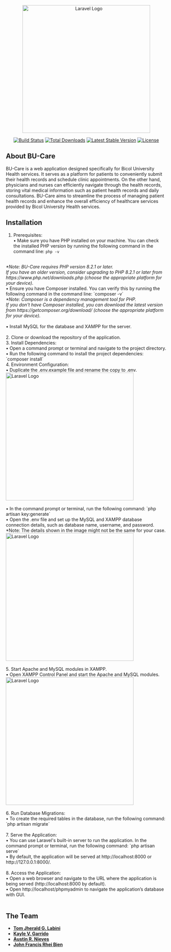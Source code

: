 <p align="center"><a href="https://laravel.com" target="_blank"><img src="https://github.com/suou09/BU-Care/blob/master/public/media/BU-Carelogo1.png?raw=true" width="400" alt="Laravel Logo"></a></p>

<p align="center">
<a href="https://github.com/laravel/framework/actions"><img src="https://github.com/laravel/framework/workflows/tests/badge.svg" alt="Build Status"></a>
<a href="https://packagist.org/packages/laravel/framework"><img src="https://img.shields.io/packagist/dt/laravel/framework" alt="Total Downloads"></a>
<a href="https://packagist.org/packages/laravel/framework"><img src="https://img.shields.io/packagist/v/laravel/framework" alt="Latest Stable Version"></a>
<a href="https://packagist.org/packages/laravel/framework"><img src="https://img.shields.io/packagist/l/laravel/framework" alt="License"></a>
</p>

## About BU-Care

BU-Care is a web application designed specifically for Bicol University Health services. It serves as a platform for patients to conveniently submit their health records and schedule clinic appointments. On the other hand, physicians and nurses can efficiently navigate through the health records, storing vital medical information such as patient health records and daily consultations. BU-Care aims to streamline the process of managing patient health records and enhance the overall efficiency of healthcare services provided by Bicol University Health services.

## Installation
1.	Prerequisites:<br>
•	Make sure you have PHP installed on your machine. You can check the installed PHP version by running the following command in the command line: 
`php -v`
<br>
<i>*Note: BU-Care requires PHP version 8.2.1 or later. <br>
If you have an older version, consider upgrading to PHP 8.2.1 or later from https://www.php.net/downloads.php (choose the appropriate platform for your device).<br>
</i>
•	Ensure you have Composer installed. You can verify this by running the following command in the command line: 
`composer -v`
<br>
<i>*Note: Composer is a dependency management tool for PHP. <br>
If you don't have Composer installed, you can download the latest version from https://getcomposer.org/download/ (choose the appropriate platform for your device).<br>
</i>
<br>
•	Install MySQL for the database and XAMPP for the server.<br>
<br>
2.	Clone or download the repository of the application.<br>
3.	Install Dependencies:<br>
•	Open a command prompt or terminal and navigate to the project directory.<br>
•	Run the following command to install the project dependencies: 
`composer install`
<br>
4.	Environment Configuration:<br>
•	Duplicate the .env.example file and rename the copy to .env.<br>
<img src="https://i.imgur.com/FJagmzp_d.webp?maxwidth=760&fidelity=grand" width="400" alt="Laravel Logo"><br>
<br>
•	In the command prompt or terminal, run the following command: `php artisan key:generate`
<br>
•	Open the .env file and set up the MySQL and XAMPP database connection details, such as database name, username, and password.<br>
*Note: The details shown in the image might not be the same for your case.<br>
<img src="https://i.imgur.com/56NyjNM_d.webp?maxwidth=760&fidelity=grand" width="400" alt="Laravel Logo"><br>
<br>
5.	Start Apache and MySQL modules in XAMPP.<br>
•	Open XAMPP Control Panel and start the Apache and MySQL modules.<br>
<img src="https://i.imgur.com/hCAnMAj_d.webp?maxwidth=760&fidelity=grand" width="400" alt="Laravel Logo"><br>
<br>
6.	Run Database Migrations:<br>
•	To create the required tables in the database, run the following command: `php artisan migrate` <br>
<br>
7.	Serve the Application:<br>
•	You can use Laravel's built-in server to run the application. In the command prompt or terminal, run the following command: `php artisan serve` <br>
•	By default, the application will be served at http://localhost:8000 or http://127.0.0.1:8000/.<br>
<br>
8.	Access the Application:<br>
•	Open a web browser and navigate to the URL where the application is being served (http://localhost:8000 by default).<br>
•	Open http://localhost/phpmyadmin to navigate the application’s database with GUI.<br>
<br>

## The Team

- **[Tom Jherald G. Labini](https://github.com/suou09)**
- **[Kayle V. Garrido](https://github.com/kylgrrd)**
- **[Austin R. Nieves](https://github.com/austin-nieves)**
- **[John Francis Rhei Bien](https://github.com/RheiBien)**
